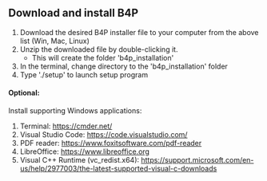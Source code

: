 ## Download and install B4P

1. Download the desired B4P installer file to your computer from the above list (Win, Mac, Linux)
2. Unzip the downloaded file by double-clicking it.
   - This will create the folder 'b4p_installation'
4. In the terminal, change directory to the 'b4p_installation' folder
5. Type './setup' to launch setup program


#### Optional: 
Install supporting Windows applications:  
1. Terminal:  https://cmder.net/
2. Visual Studio Code:  https://code.visualstudio.com/
3. PDF reader: https://www.foxitsoftware.com/pdf-reader
4. LibreOffice: https://www.libreoffice.org
5. Visual C++ Runtime (vc_redist.x64):  https://support.microsoft.com/en-us/help/2977003/the-latest-supported-visual-c-downloads

